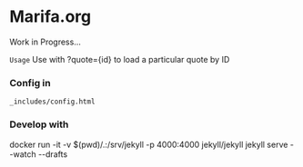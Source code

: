 # Marifa.org

Work in Progress...

```Usage```
Use with ?quote={id} to load a particular quote by ID

### Config in
```_includes/config.html```

### Develop with
docker run -it -v $(pwd)/.:/srv/jekyll -p 4000:4000 jekyll/jekyll jekyll serve --watch --drafts

